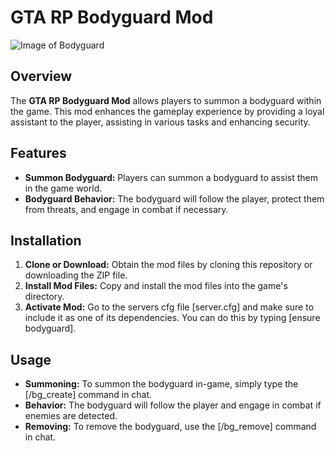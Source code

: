 # GTA RP Bodyguard Mod

![Image of Bodyguard](picture/image.PNG)

## Overview

The **GTA RP Bodyguard Mod** allows players to summon a bodyguard within the game. This mod enhances the gameplay experience by providing a loyal assistant to the player, assisting in various tasks and enhancing security.

## Features

- **Summon Bodyguard:** Players can summon a bodyguard to assist them in the game world.
- **Bodyguard Behavior:** The bodyguard will follow the player, protect them from threats, and engage in combat if necessary.

## Installation

1. **Clone or Download:** Obtain the mod files by cloning this repository or downloading the ZIP file.
2. **Install Mod Files:** Copy and install the mod files into the game's directory.
3. **Activate Mod:** Go to the servers cfg file [server.cfg] and make sure to include it as one of its dependencies. You can do this by typing [ensure bodyguard].

## Usage

- **Summoning:** To summon the bodyguard in-game, simply type the [/bg_create] command in chat.
- **Behavior:** The bodyguard will follow the player and engage in combat if enemies are detected.
- **Removing:** To remove the bodyguard, use the [/bg_remove] command in chat.
